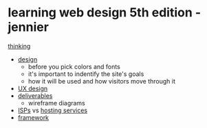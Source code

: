 # learning web design 5th edition - jennier

[thinking](thinking)

- [design](design)
     - before you pick colors and fonts
     - it's important to indentify the site's goals
     - how it will be used and how visitors move through it
- [UX design](UX-design)
- [deliverables](deliverables)
     - wireframe diagrams
- [ISPs](ISP) vs [hosting services](host)
- [framework](framework)

